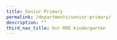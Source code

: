 ```yaml
---
title: Senior Primary
permalink: /departments/senior-primary/
description: ""
third_nav_title: Our MOE Kindergarten
---
```

